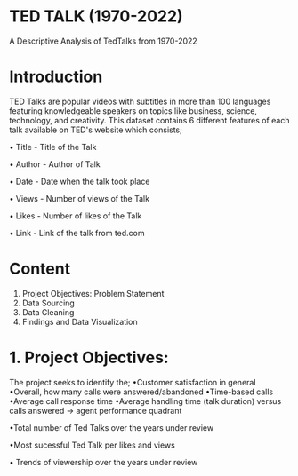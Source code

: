 # TED TALK (1970-2022)
A Descriptive Analysis of TedTalks from 1970-2022

# Introduction
TED Talks are popular videos with subtitles in more than 100 languages featuring knowledgeable speakers on topics like business, science, technology, and creativity. This dataset contains 6 different features of each talk available on TED's website which consists;

  •	Title - Title of the Talk
  
  •	Author - Author of Talk
  
  •	Date - Date when the talk took place
  
  •	Views - Number of views of the Talk
  
  •	Likes - Number of likes of the Talk
  
  •	Link - Link of the talk from ted.com
	
# Content
1. Project Objectives: Problem Statement
2. Data Sourcing
3. Data Cleaning
4. Findings and Data Visualization

# 1. Project Objectives:
The project seeks to identify the;
•Customer satisfaction in general
•Overall, how many calls were answered/abandoned
•Time-based calls
•Average call response time
•Average handling time (talk duration) versus calls answered -> agent performance quadrant

•Total number of Ted Talks over the years under review	

•Most sucessful Ted Talk per likes and views

• Trends of viewership over the years under review

